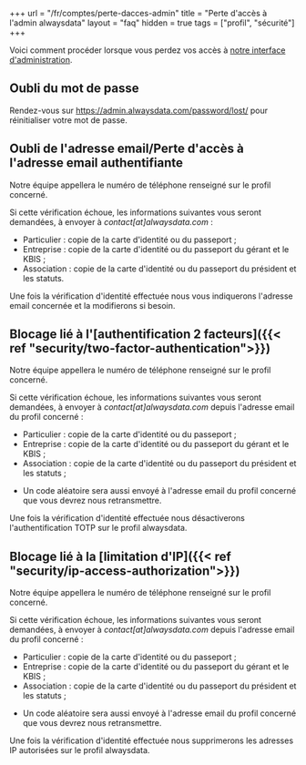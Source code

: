 +++
url = "/fr/comptes/perte-dacces-admin"
title = "Perte d'accès à l'admin alwaysdata"
layout = "faq"
hidden = true
tags = ["profil", "sécurité"]
+++

Voici comment procéder lorsque vous perdez vos accès à [notre interface d'administration](https://admin.alwaysdata.com).

## Oubli du mot de passe

Rendez-vous sur https://admin.alwaysdata.com/password/lost/ pour réinitialiser votre mot de passe.

## Oubli de l'adresse email/Perte d'accès à l'adresse email authentifiante

Notre équipe appellera le numéro de téléphone renseigné sur le profil concerné.

Si cette vérification échoue, les informations suivantes vous seront demandées, à envoyer à *contact[at]alwaysdata.com* :

* Particulier : copie de la carte d'identité ou du passeport ;
* Entreprise : copie de la carte d'identité ou du passeport du gérant et le KBIS ;
* Association : copie de la carte d'identité ou du passeport du président et les statuts.

Une fois la vérification d'identité effectuée nous vous indiquerons l'adresse email concernée et la modifierons si besoin.

## Blocage lié à l'[authentification 2 facteurs]({{< ref "security/two-factor-authentication">}})

Notre équipe appellera le numéro de téléphone renseigné sur le profil concerné.

Si cette vérification échoue, les informations suivantes vous seront demandées, à envoyer à *contact[at]alwaysdata.com* depuis l'adresse email du profil concerné :

* Particulier : copie de la carte d'identité ou du passeport ;
* Entreprise : copie de la carte d'identité ou du passeport du gérant et le KBIS ;
* Association : copie de la carte d'identité ou du passeport du président et les statuts ;
- Un code aléatoire sera aussi envoyé à l'adresse email du profil concerné que vous devrez nous retransmettre.

Une fois la vérification d'identité effectuée nous désactiverons l'authentification TOTP sur le profil alwaysdata.

## Blocage lié à la [limitation d'IP]({{< ref "security/ip-access-authorization">}})

Notre équipe appellera le numéro de téléphone renseigné sur le profil concerné.

Si cette vérification échoue, les informations suivantes vous seront demandées, à envoyer à *contact[at]alwaysdata.com* depuis l'adresse email du profil concerné :

* Particulier : copie de la carte d'identité ou du passeport ;
* Entreprise : copie de la carte d'identité ou du passeport du gérant et le KBIS ;
* Association : copie de la carte d'identité ou du passeport du président et les statuts ;
- Un code aléatoire sera aussi envoyé à l'adresse email du profil concerné que vous devrez nous retransmettre.

Une fois la vérification d'identité effectuée nous supprimerons les adresses IP autorisées sur le profil alwaysdata.
